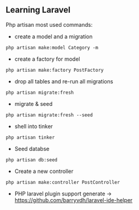 ## Learning Laravel

Php artisan most used commands:

- create a model and a migration
```
php artisan make:model Category -m
```
- create a factory for model
```
php artisan make:factory PostFactory
```
- drop all tables and re-run all migrations
```
php artisan migrate:fresh
```
- migrate & seed
```
php artisan migrate:fresh --seed
```
- shell into tinker
```
php artisan tinker
```
- Seed databse
```
php artisan db:seed
```
- Create a new controller
```
php artisan make:controller PostController
```

- PHP laravel plugin support generate -> https://github.com/barryvdh/laravel-ide-helper

